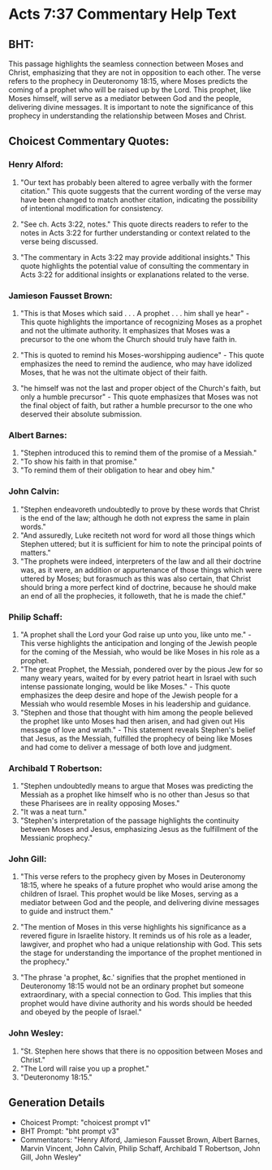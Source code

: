 # Acts 7:37 Commentary Help Text

## BHT:
This passage highlights the seamless connection between Moses and Christ, emphasizing that they are not in opposition to each other. The verse refers to the prophecy in Deuteronomy 18:15, where Moses predicts the coming of a prophet who will be raised up by the Lord. This prophet, like Moses himself, will serve as a mediator between God and the people, delivering divine messages. It is important to note the significance of this prophecy in understanding the relationship between Moses and Christ.

## Choicest Commentary Quotes:
### Henry Alford:
1. "Our text has probably been altered to agree verbally with the former citation." This quote suggests that the current wording of the verse may have been changed to match another citation, indicating the possibility of intentional modification for consistency.

2. "See ch. Acts 3:22, notes." This quote directs readers to refer to the notes in Acts 3:22 for further understanding or context related to the verse being discussed.

3. "The commentary in Acts 3:22 may provide additional insights." This quote highlights the potential value of consulting the commentary in Acts 3:22 for additional insights or explanations related to the verse.

### Jamieson Fausset Brown:
1. "This is that Moses which said . . . A prophet . . . him shall ye hear" - This quote highlights the importance of recognizing Moses as a prophet and not the ultimate authority. It emphasizes that Moses was a precursor to the one whom the Church should truly have faith in.

2. "This is quoted to remind his Moses-worshipping audience" - This quote emphasizes the need to remind the audience, who may have idolized Moses, that he was not the ultimate object of their faith.

3. "he himself was not the last and proper object of the Church's faith, but only a humble precursor" - This quote emphasizes that Moses was not the final object of faith, but rather a humble precursor to the one who deserved their absolute submission.

### Albert Barnes:
1. "Stephen introduced this to remind them of the promise of a Messiah." 
2. "To show his faith in that promise." 
3. "To remind them of their obligation to hear and obey him."

### John Calvin:
1. "Stephen endeavoreth undoubtedly to prove by these words that Christ is the end of the law; although he doth not express the same in plain words."
2. "And assuredly, Luke reciteth not word for word all those things which Stephen uttered; but it is sufficient for him to note the principal points of matters."
3. "The prophets were indeed, interpreters of the law and all their doctrine was, as it were, an addition or appurtenance of those things which were uttered by Moses; but forasmuch as this was also certain, that Christ should bring a more perfect kind of doctrine, because he should make an end of all the prophecies, it followeth, that he is made the chief."

### Philip Schaff:
1. "A prophet shall the Lord your God raise up unto you, like unto me." - This verse highlights the anticipation and longing of the Jewish people for the coming of the Messiah, who would be like Moses in his role as a prophet.
2. "The great Prophet, the Messiah, pondered over by the pious Jew for so many weary years, waited for by every patriot heart in Israel with such intense passionate longing, would be like Moses." - This quote emphasizes the deep desire and hope of the Jewish people for a Messiah who would resemble Moses in his leadership and guidance.
3. "Stephen and those that thought with him among the people believed the prophet like unto Moses had then arisen, and had given out His message of love and wrath." - This statement reveals Stephen's belief that Jesus, as the Messiah, fulfilled the prophecy of being like Moses and had come to deliver a message of both love and judgment.

### Archibald T Robertson:
1. "Stephen undoubtedly means to argue that Moses was predicting the Messiah as a prophet like himself who is no other than Jesus so that these Pharisees are in reality opposing Moses."
2. "It was a neat turn."
3. "Stephen's interpretation of the passage highlights the continuity between Moses and Jesus, emphasizing Jesus as the fulfillment of the Messianic prophecy."

### John Gill:
1. "This verse refers to the prophecy given by Moses in Deuteronomy 18:15, where he speaks of a future prophet who would arise among the children of Israel. This prophet would be like Moses, serving as a mediator between God and the people, and delivering divine messages to guide and instruct them."

2. "The mention of Moses in this verse highlights his significance as a revered figure in Israelite history. It reminds us of his role as a leader, lawgiver, and prophet who had a unique relationship with God. This sets the stage for understanding the importance of the prophet mentioned in the prophecy."

3. "The phrase 'a prophet, &c.' signifies that the prophet mentioned in Deuteronomy 18:15 would not be an ordinary prophet but someone extraordinary, with a special connection to God. This implies that this prophet would have divine authority and his words should be heeded and obeyed by the people of Israel."

### John Wesley:
1. "St. Stephen here shows that there is no opposition between Moses and Christ." 
2. "The Lord will raise you up a prophet." 
3. "Deuteronomy 18:15."


## Generation Details
- Choicest Prompt: "choicest prompt v1"
- BHT Prompt: "bht prompt v3"
- Commentators: "Henry Alford, Jamieson Fausset Brown, Albert Barnes, Marvin Vincent, John Calvin, Philip Schaff, Archibald T Robertson, John Gill, John Wesley"
